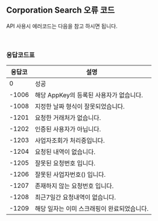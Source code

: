 ## Corporation Search 오류 코드

API 사용시 에러코드는 다음을 참고 하시면 됩니다.

<br/>

### 응답코드표
|응답코|설명|
|---|---|
|0|성공|
|-1006|해당 AppKey의 등록된 사용자가 없습니다.|
|-1008|지정한 날짜 형식이 잘못되었습니다.|
|-1201|요청한 거래처가 없습니다.|
|-1202|인증된 사용자가 아닙니다.|
|-1203|사업자조회가 처리중입니다.|
|-1204|요청된 내역이 없습니다.|
|-1205|잘못된 요청번호 입니다.|
|-1206|잘못된 사업자번호() 입니다.|
|-1207|존재하지 않는 요청번호 입니다.|
|-1208|최근7일간 요청내역이 없습니다.|
|-1209|해당 일자는 이미 스크래핑이 완료되었습니다.|
